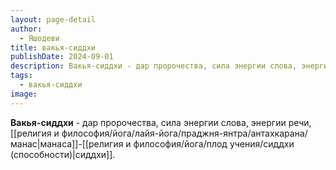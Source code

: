 ```yaml
---
layout: page-detail
author:
  - Яшодеви
title: вакья-сиддхи
publishDate: 2024-09-01
description: Вакья-сиддхи - дар пророчества, сила энергии слова, энергии речи, манаса-сиддхи.
tags:
  - вакья-сиддхи
image:
---
```

**Вакья-сиддхи** - дар пророчества, сила энергии слова, энергии речи, [[религия и философия/йога/лайя-йога/праджня-янтра/антахкарана/манас|манаса]]-[[религия и философия/йога/плод учения/сиддхи (способности)|сиддхи]].

